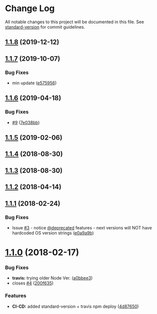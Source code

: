 # Change Log

All notable changes to this project will be documented in this file. See [standard-version](https://github.com/conventional-changelog/standard-version) for commit guidelines.

<a name="1.1.8"></a>
## [1.1.8](https://github.com/srfrnk/ua-device-detector/compare/v1.1.7...v1.1.8) (2019-12-12)



<a name="1.1.7"></a>
## [1.1.7](https://github.com/srfrnk/ua-device-detector/compare/v1.1.6...v1.1.7) (2019-10-07)


### Bug Fixes

* min update ([e575956](https://github.com/srfrnk/ua-device-detector/commit/e575956))



<a name="1.1.6"></a>
## [1.1.6](https://github.com/srfrnk/ua-device-detector/compare/v1.1.5...v1.1.6) (2019-04-18)


### Bug Fixes

* [#9](https://github.com/srfrnk/ua-device-detector/issues/9) ([7e038bb](https://github.com/srfrnk/ua-device-detector/commit/7e038bb))



<a name="1.1.5"></a>
## [1.1.5](https://github.com/srfrnk/ua-device-detector/compare/v1.1.4...v1.1.5) (2019-02-06)



<a name="1.1.4"></a>
## [1.1.4](https://github.com/srfrnk/ua-device-detector/compare/v1.1.3...v1.1.4) (2018-08-30)



<a name="1.1.3"></a>
## [1.1.3](https://github.com/srfrnk/ua-device-detector/compare/v1.1.2...v1.1.3) (2018-08-30)



<a name="1.1.2"></a>
## [1.1.2](https://github.com/srfrnk/ua-device-detector/compare/v1.1.1...v1.1.2) (2018-04-14)



<a name="1.1.1"></a>
## [1.1.1](https://github.com/srfrnk/ua-device-detector/compare/v1.1.0...v1.1.1) (2018-02-24)


### Bug Fixes

* Issue [#3](https://github.com/srfrnk/ua-device-detector/issues/3) - notice [@deprecated](https://github.com/deprecated) features - next versions will NOT have hardcoded OS version strings ([e0a9a9b](https://github.com/srfrnk/ua-device-detector/commit/e0a9a9b))



<a name="1.1.0"></a>
# [1.1.0](https://github.com/srfrnk/ua-device-detector/compare/v1.0.1...v1.1.0) (2018-02-17)


### Bug Fixes

* **travis:** trying older Node Ver. ([a0bbee3](https://github.com/srfrnk/ua-device-detector/commit/a0bbee3))
* closes [#4](https://github.com/srfrnk/ua-device-detector/issues/4) ([200f635](https://github.com/srfrnk/ua-device-detector/commit/200f635))


### Features

* **CI-CD:** added standard-version + travis npm deploy ([4d87650](https://github.com/srfrnk/ua-device-detector/commit/4d87650))
